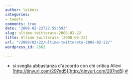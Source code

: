 ```yaml
---
author: leibniz
categories:
- tweets
comments: true
date: '2008-02-22T22:59:59Z'
slug: ultime-twitterate-2008-02-22
title: Ultime twitterate (2008-02-22)
url: "/2008/02/22/ultime-twitterate-2008-02-22/"
wordpress_id: 2662

---
```

* si sveglia abbastanza d'accordo con chi critica Allevi [http://tinyurl.com/297nd5](http://tinyurl.com/297nd5) [#](http://twitter.com/leibniz/statuses/742835092)


